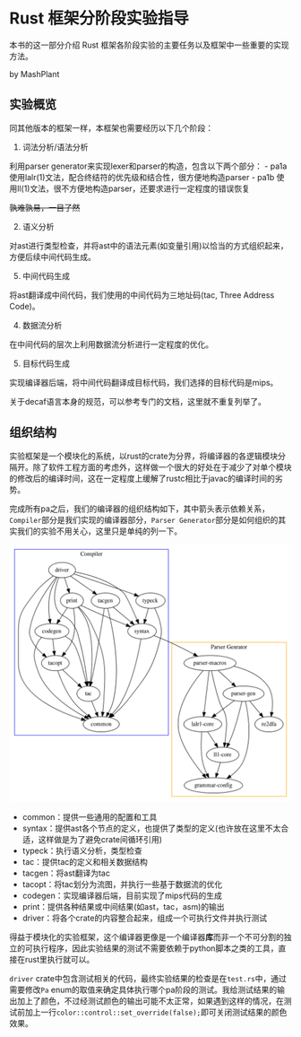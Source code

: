 # Rust 框架分阶段实验指导

本书的这一部分介绍 Rust 框架各阶段实验的主要任务以及框架中一些重要的实现方法。

by MashPlant

## 实验概览

同其他版本的框架一样，本框架也需要经历以下几个阶段：

1. 词法分析/语法分析

  利用parser generator来实现lexer和parser的构造，包含以下两个部分：
    - pa1a 使用lalr(1)文法，配合终结符的优先级和结合性，很方便地构造parser
    - pa1b 使用ll(1)文法，很不方便地构造parser，还要求进行一定程度的错误恢复
  
  ~~孰难孰易，一目了然~~

2. 语义分析

  对ast进行类型检查，并将ast中的语法元素(如变量引用)以恰当的方式组织起来，方便后续中间代码生成。

5. 中间代码生成

  将ast翻译成中间代码，我们使用的中间代码为三地址码(tac, Three Address Code)。

4. 数据流分析

  在中间代码的层次上利用数据流分析进行一定程度的优化。

5. 目标代码生成

  实现编译器后端，将中间代码翻译成目标代码，我们选择的目标代码是mips。

关于decaf语言本身的规范，可以参考专门的文档，这里就不重复列举了。

## 组织结构

实验框架是一个模块化的系统，以rust的crate为分界，将编译器的各逻辑模块分隔开。除了软件工程方面的考虑外，这样做一个很大的好处在于减少了对单个模块的修改后的编译时间，这在一定程度上缓解了rustc相比于javac的编译时间的劣势。

完成所有pa之后，我们的编译器的组织结构如下，其中箭头表示依赖关系，`Compiler`部分是我们实现的编译器部分，`Parser Generator`部分是如何组织的其实我们的实验不用关心，这里只是单纯的列一下。

![arch](./pic/arch.png)

- common：提供一些通用的配置和工具
- syntax：提供ast各个节点的定义，也提供了类型的定义(也许放在这里不太合适，这样做是为了避免crate间循环引用)
- typeck：执行语义分析，类型检查
- tac：提供tac的定义和相关数据结构
- tacgen：将ast翻译为tac
- tacopt：将tac划分为流图，并执行一些基于数据流的优化
- codegen：实现编译器后端，目前实现了mips代码的生成
- print：提供各种结果或中间结果(如ast，tac，asm)的输出
- driver：将各个crate的内容整合起来，组成一个可执行文件并执行测试

得益于模块化的实验框架，这个编译器更像是一个编译器**库**而非一个不可分割的独立的可执行程序，因此实验结果的测试不需要依赖于python脚本之类的工具，直接在rust里执行就可以。

`driver` crate中包含测试相关的代码，最终实验结果的检查是在`test.rs`中，通过需要修改`Pa` enum的取值来确定具体执行哪个pa阶段的测试。我给测试结果的输出加上了颜色，不过经测试颜色的输出可能不太正常，如果遇到这样的情况，在测试前加上一行`color::control::set_override(false);`即可关闭测试结果的颜色效果。
